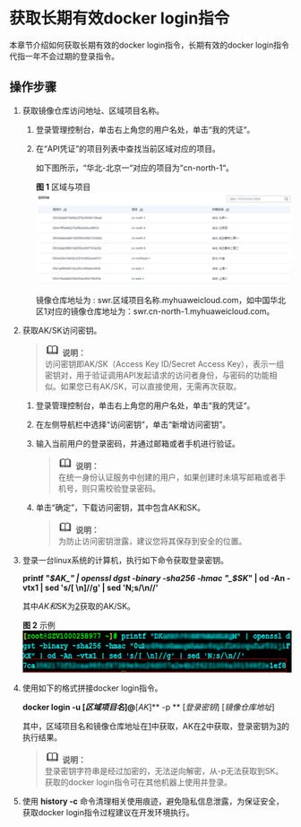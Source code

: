 # 获取长期有效docker login指令<a name="swr_01_1000"></a>

本章节介绍如何获取长期有效的docker login指令，长期有效的docker login指令代指一年不会过期的登录指令。

## 操作步骤<a name="section140815918599"></a>

1.  <a name="li5768123671815"></a>获取镜像仓库访问地址、区域项目名称。
    1.  登录管理控制台，单击右上角您的用户名处，单击“我的凭证“。
    2.  在“API凭证”的项目列表中查找当前区域对应的项目。

        如下图所示，“华北-北京一“对应的项目为“cn-north-1“。

        **图 1**  区域与项目<a name="fig1548146070"></a>  
        ![](figures/区域与项目.png "区域与项目")

        镜像仓库地址为 : swr.区域项目名称.myhuaweicloud.com，如中国华北区1对应的镜像仓库地址为：swr.cn-north-1.myhuaweicloud.com。

2.  <a name="li1863783911295"></a>获取AK/SK访问密钥。

    >![](public_sys-resources/icon-note.gif) **说明：**   
    >访问密钥即AK/SK（Access Key ID/Secret Access Key），表示一组密钥对，用于验证调用API发起请求的访问者身份，与密码的功能相似。如果您已有AK/SK，可以直接使用，无需再次获取。  

    1.  登录管理控制台，单击右上角您的用户名处，单击“我的凭证“。
    2.  在左侧导航栏中选择“访问密钥”，单击“新增访问密钥”。
    3.  输入当前用户的登录密码，并通过邮箱或者手机进行验证。

        >![](public_sys-resources/icon-note.gif) **说明：**   
        >在统一身份认证服务中创建的用户，如果创建时未填写邮箱或者手机号，则只需校验登录密码。  

    4.  单击“确定”，下载访问密钥，其中包含AK和SK。

        >![](public_sys-resources/icon-note.gif) **说明：**   
        >为防止访问密钥泄露，建议您将其保存到安全的位置。  


3.  <a name="li132430753010"></a>登录一台linux系统的计算机，执行如下命令获取登录密钥。

    **printf "_$AK_" | openssl dgst -binary -sha256 -hmac "_$SK_" | od -An -vtx1 | sed 's/\[ \\n\]//g' | sed 'N;s/\\n//'**

    其中$AK和$SK为[2](#li1863783911295)获取的AK/SK。

    **图 2**  示例<a name="fig56444333813"></a>  
    ![](figures/示例.png "示例")

4.  使用如下的格式拼接docker login指令。

    **docker login -u  **\[_区域项目名_\]**@**\[_AK_\]**  -p **  \[_登录密钥_\]  \[_镜像仓库地址_\]

    其中，区域项目名和镜像仓库地址在[1](#li5768123671815)中获取，AK在[2](#li1863783911295)中获取，登录密钥为[3](#li132430753010)的执行结果。

    >![](public_sys-resources/icon-note.gif) **说明：**   
    >登录密钥字符串是经过加密的，无法逆向解密，从-p无法获取到SK。  
    >获取的docker login指令可在其他机器上使用并登录。  

5.  使用  **history -c**  命令清理相关使用痕迹，避免隐私信息泄露，为保证安全，获取docker login指令过程建议在开发环境执行。


